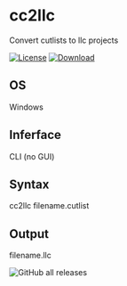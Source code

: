 # cc2llc
Convert cutlists to llc projects

[![License](https://img.shields.io/badge/License-GPL%203.0-blue.svg)](https://opensource.org/licenses/GPL-3.0)  [![Download](https://img.shields.io/badge/download-latest-brightgreen.svg)](../../releases/latest)


## OS
Windows

## Inferface
CLI (no GUI)

## Syntax
cc2llc filename.cutlist

## Output
filename.llc


![GitHub all releases](https://img.shields.io/github/downloads/abc874/cc2llc/total)
